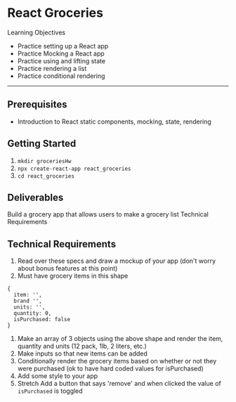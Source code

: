 # React Groceries
 
Learning Objectives
* Practice setting up a React app
* Practice Mocking a React app
* Practice using and lifting state
* Practice rendering a list
* Practice conditional rendering

-----------------------------

## Prerequisites
* Introduction to React static components, mocking, state, rendering

## Getting Started
1. `mkdir groceriesHw`
2. `npx create-react-app react_groceries`
3. `cd react_groceries`

## Deliverables
Build a grocery app that allows users to make a grocery list
Technical Requirements

## Technical Requirements
1. Read over these specs and draw a mockup of your app (don't worry about bonus features at this point)
2. Must have grocery items in this shape

```
{
  item: '',
  brand '',
  units: '',
  quantity: 0,
  isPurchased: false
}
```
1. Make an array of 3 objects using the above shape and render the item, quantity and units (12 pack, 1lb, 2 liters, etc.)
2. Make inputs so that new items can be added
3. Conditionally render the grocery items based on whether or not they were purchased (ok to have hard coded values for isPurchased)
4. Add some style to your app
5. Stretch Add a button that says 'remove' and when clicked the value of `isPurchased` is toggled
